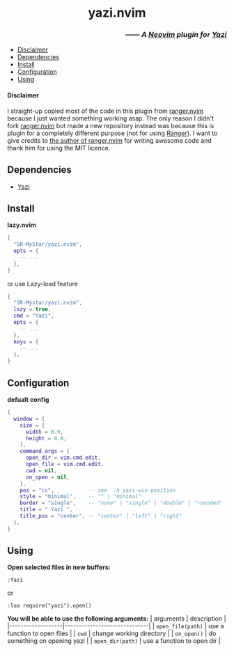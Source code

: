 <h1 align="center"> yazi.nvim </h1>
<h3 align="right">

*—— A [Neovim](https://github.com/neovim/neovim) plugin for [Yazi](https://github.com/sxyazi/yazi)*

</h3>

<!--toc:start-->
- [Disclaimer](#disclaimer)
- [Dependencies](#dependencies)
- [Install](#install)
- [Configuration](#configuration)
- [Using](#using)
<!--toc:end-->

#### Disclaimer

I straight-up copied most of the code in this plugin from [ranger.nvim](https://github.com/Kicamon/ranger.nvim) because I just wanted something working asap. The only reason I didn't fork [ranger.nvim](https://github.com/Kicamon/ranger.nvim) but made a new repository instead was because this is plugin for a completely different purpose (not for using [Ranger](https://github.com/ranger/ranger)). I want to give credits to [the author of ranger.nvim](https://github.com/Kicamon) for writing awesome code and thank him for using the MIT licence.

## Dependencies

- [Yazi](https://github.com/sxyazi/yazi)

## Install

**lazy.nvim**

```lua
{
  "SR-MyStar/yazi.nvim",
  opts = {
    -- ...
  },
}
```

or use Lazy-load feature

```lua
{
  "SR-Mystar/yazi.nvim",
  lazy = true,
  cmd = "Yazi",
  opts = {
    -- ...
  },
  keys = {
    -- ...
  },
}
```

## Configuration

**defualt config**

```lua
{
  window = {
    size = {
      width = 0.9,
      height = 0.8,
    },
    command_args = {
      open_dir = vim.cmd.edit,
      open_file = vim.cmd.edit,
      cwd = nil,
      on_open = nil,
    },
    pos = "cc",           -- see `:h yazi-win-position`
    style = "minimal",    -- "" | "minimal"
    border = "single",    -- "none" | "single" | "double" | "rounded" | "solid" | "shadow"
    title = " Yazi ",
    title_pos = "center", -- "center" | "left" | "right"
  },
}
```

## Using

**Open selected files in new buffers:**

```vim
:Yazi
```

or

```vim
:lua require("yazi").open()
```

**You will be able to use the following arguments:**
| arguments         | description                  |
|-------------------|------------------------------|
| `open_file(path)` | use a function to open files |
| `cwd`             | change working directory     |
| `on_open()`       | do something on opening yazi |
| `open_dir(path)`  | use a function to open dir   |
